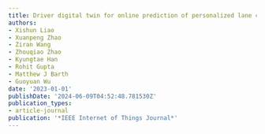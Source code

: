 ```yaml
---
title: Driver digital twin for online prediction of personalized lane change behavior
authors:
- Xishun Liao
- Xuanpeng Zhao
- Ziran Wang
- Zhouqiao Zhao
- Kyungtae Han
- Rohit Gupta
- Matthew J Barth
- Guoyuan Wu
date: '2023-01-01'
publishDate: '2024-06-09T04:52:48.781530Z'
publication_types:
- article-journal
publication: '*IEEE Internet of Things Journal*'
---
```


